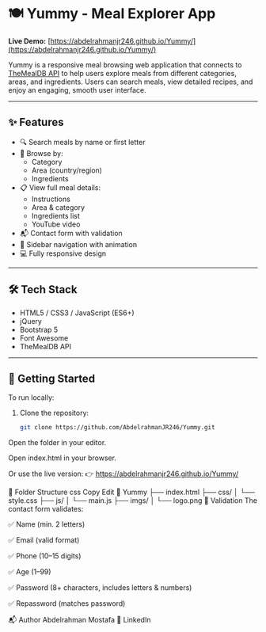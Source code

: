 # 🍽️ Yummy - Meal Explorer App

**Live Demo:** [https://abdelrahmanjr246.github.io/Yummy/](https://abdelrahmanjr246.github.io/Yummy/)

Yummy is a responsive meal browsing web application that connects to [TheMealDB API](https://www.themealdb.com/) to help users explore meals from different categories, areas, and ingredients. Users can search meals, view detailed recipes, and enjoy an engaging, smooth user interface.

---

## ✨ Features

- 🔍 Search meals by name or first letter
- 📂 Browse by:
  - Category
  - Area (country/region)
  - Ingredients
- 📋 View full meal details:
  - Instructions
  - Area & category
  - Ingredients list
  - YouTube video
- 📬 Contact form with validation
- 🎨 Sidebar navigation with animation
- 💻 Fully responsive design

---

## 🛠 Tech Stack

- HTML5 / CSS3 / JavaScript (ES6+)
- jQuery
- Bootstrap 5
- Font Awesome
- TheMealDB API

---

## 🚀 Getting Started

To run locally:

1. Clone the repository:
   ```bash
   git clone https://github.com/AbdelrahmanJR246/Yummy.git
Open the folder in your editor.

Open index.html in your browser.

Or use the live version:
👉 https://abdelrahmanjr246.github.io/Yummy/

📁 Folder Structure
css
Copy
Edit
📁 Yummy
├── index.html
├── css/
│   └── style.css
├── js/
│   └── main.js
├── imgs/
│   └── logo.png
🧪 Validation
The contact form validates:

✅ Name (min. 2 letters)

✅ Email (valid format)

✅ Phone (10–15 digits)

✅ Age (1–99)

✅ Password (8+ characters, includes letters & numbers)

✅ Repassword (matches password)

📬 Author
Abdelrahman Mostafa
🔗 LinkedIn
